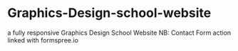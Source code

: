 # Graphics-Design-school-website

a fully responsive Graphics Design School Website
NB: Contact Form action linked with formspree.io
